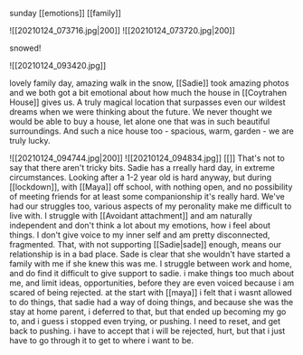 sunday [[emotions]] [[family]]

![[20210124_073716.jpg|200]] ![[20210124_073720.jpg|200]]

snowed!

![[20210124_093420.jpg]] 

lovely family day, amazing walk in the snow, [[Sadie]] took amazing photos and we both got a bit emotional about how much the house in [[Coytrahen House]] gives us. A truly magical location that surpasses even our wildest dreams when we were thinking about the future. We never thought we would be able to buy a house, let alone one that was in such beautiful surroundings. And such a nice house too - spacious, warm, garden - we are truly lucky. 

![[20210124_094744.jpg|200]]
![[20210124_094834.jpg]]
[[]]
That's not to say that there aren't tricky bits. Sadie has a rreally hard day, in extreme circumstances. Looking after a 1-2 year old is hard anyway, but during [[lockdown]], with [[Maya]] off school, with nothing open, and no possibility of meeting friends for at least some companionship it's really hard. We've had our struggles too, various aspects of my peronality make me difficult to live with. I struggle with [[Avoidant attachment]] and am naturally independent and don't think a lot about my emotions, how i feel about things. I don't give voice to my inner self and am pretty disconnected, fragmented. That, with not supporting [[Sadie|sade]] enough, means our relationship is in a bad place. Sade is clear that she wouldn't have started a family with me if she knew this was me. I struggle between work and home, and do find it difficult to give support to sadie. i make things too much about me, and limit ideas, opportunities, before they are even voiced because i am scared of being rejected. at the start with [[maya]] i felt that i wasnt allowed to do things, that sadie had a way of doing things, and because she was the stay at home parent, i deferred to that, but that ended up becoming my go to,  and i guess i stopped even trying, or pushing. I need to reset, and get back to pushing. i have to accept that i will be rejected, hurt, but that i just have to go through it to get to where i want to be. 